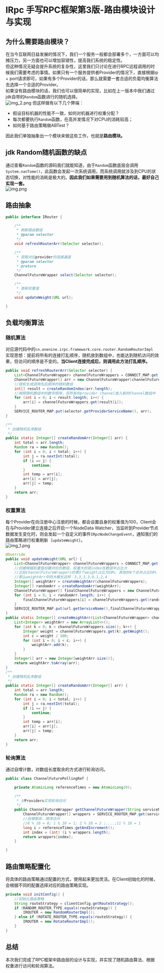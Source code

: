 # IRpc **手写RPC框架第3版-路由模块设计与实现**
<a name="jrlHz"></a>

## 为什么需要路由模块？

在当今互联网日益发展的情况下，我们一个服务一般都会部署多个，一方面可以均摊压力，另一方面也可以增加容错性，提高我们系统的稳定性。<br />但这种情况无疑会提升系统的复杂性，这里我们只讨论在进行RPC远程调用的时候我们需要考虑的事情。如果只有一个服务提供者Provider的情况下，直接根据ip + port请求即可，如果有多个Provider的话，那么就需要一套合适的负载均衡算法去选择一个合适的Provider。<br />如果没有路由模块的话，我们也可以很简单的实现，比如在上一版本中我们通过jdk自带的`Random`函数进行的随机选择。<br />
![img_2.png](img_2.png)
但这样做有以下几个弊端：

- 假设目标机器的性能不一致，如何对机器进行权重分配？
- 每次都要执行`Random`函数，在高并发情况下对CPU的消耗较高；
- 如何基于路由策略做ABTest？

因此我们单独抽象出一个模块来做这些工作，也就是**路由模块。**
<a name="VJ74b"></a>

## jdk Random随机函数的缺点

通过查看`Random`函数的源码我们就能知道，由于`Random`函数底层会调用`System.nanTome()`，此函数会发起一次系统调用，而系统调用就涉及到CPU的状态切换，对性能的消耗是极大的。**因此我们如果需要用到随机算法的话，最好自己实现一套。**<br />
![img.png](img.png)
<a name="r26ls"></a>

## 路由抽象

```java
public interface IRouter {

    /**
     * 刷新路由数组
     * @param selector
     */
    void refreshRouterArr(Selector selector);

    /**
     * 获取对应provider的连接通道
     * @param selector
     * @return
     */
    ChannelFutureWrapper select(Selector selector);

    /**
     * 更新权重值
     */
    void updateWeight(URL url);

}
```

<a name="G83jW"></a>

## 负载均衡算法

<a name="aB594"></a>

### 随机算法

对应源代码中的`cn.onenine.irpc.framework.core.router.RandomRouterImpl`<br />实现思想：提前将所有的连接打乱顺序，随机放到数组中，也能达到随机访问的效果，但访问的顺序是不变的。**当Client连接完成后，则调用此方法打乱顺序。**

```java
public void refreshRouterArr(Selector selector) {
    List<ChannelFutureWrapper> channelFutureWrappers = CONNECT_MAP.get(selector.getProviderServiceName());
    ChannelFutureWrapper[] arr = new ChannelFutureWrapper[channelFutureWrappers.size()];
    //提权生成调用先后顺序的随机数组
    int[] result = createRandomIndex(arr.length);
    //按照随机数组中的数字顺序，将所有的provider channel放入新的Channel数组中
    for (int i = 0; i < result.length; i++) {
        arr[i] = channelFutureWrappers.get(result[i]);
    }
    SERVICE_ROUTER_MAP.put(selector.getProviderServiceName(), arr);
}

/**
 * 创建随机乱序数组
 */
public static Integer[] createRandomArr(Integer[] arr) {
    int total = arr.length;
    Random ra = new Random();
    for (int i = 0; i < total; i++) {
        int j = ra.nextInt(total);
        if (i == j) {
            continue;
        }
        int temp = arr[i];
        arr[i] = arr[j];
        arr[j] = temp;
    }
    return arr;
}
```

<a name="cwZsc"></a>

### 权重算法

每个Provider在向注册中心注册的时候，都会设置自身的权重值为100，Client会在与Provider建立连接之后开启一个NodeData Watcher，当监听到Provider节点数据发生变化时，则会发起一个自定义的事件`IRpcNodeChangeEvent`，通知我们的路由策略进行权重刷新（`updateWeight`）。<br />
![img_1.png](img_1.png)

```java
@Override
public void updateWeight(URL url) {
    List<ChannelFutureWrapper> channelFutureWrappers = CONNECT_MAP.get(url.getServiceName());
    //创建根据权重值创建对应的数组，权重大的其index在数组中占比大
	//比如channelFutureWrappers的第3个weight占比为50%，其他的4个总共占比50%
	//那么weightArr中则大概长这样：3,3,3,3,0,1,2,4
    Integer[] weightArr = createWeightArr(channelFutureWrappers);
    Integer[] randomArr = createRandomArr(weightArr);
    ChannelFutureWrapper[] finalChannelFutureWrappers = new ChannelFutureWrapper[randomArr.length];
    for (int i = 0; i < randomArr.length; i++) {
        finalChannelFutureWrappers[i] = channelFutureWrappers.get(randomArr[i]);
    }
    SERVICE_ROUTER_MAP.put(url.getServiceName(),finalChannelFutureWrappers);
}
public static Integer[] createWeightArr(List<ChannelFutureWrapper> channelFutureWrappers) {
    List<Integer> weightArr = new ArrayList<>();
    for (int k = 0; k < channelFutureWrappers.size(); k++) {
        Integer weight = channelFutureWrappers.get(k).getWeight();
        int c = weight / 100;
        for (int i = 0; i < c; i++) {
            weightArr.add(k);
        }
    }
    Integer[] arr = new Integer[weightArr.size()];
    return weightArr.toArray(arr);
}
/**
 * 创建随机乱序数组
 */
public static Integer[] createRandomArr(Integer[] arr) {
    int total = arr.length;
    Random ra = new Random();
    for (int i = 0; i < total; i++) {
        int j = ra.nextInt(total);
        if (i == j) {
            continue;
        }
        int temp = arr[i];
        arr[i] = arr[j];
        arr[j] = temp;
    }
    return arr;
}
```

<a name="bxaQ1"></a>

### 轮询算法

通过自增计数，对数组长度取余的方式进行轮询访问。

```java
public class ChannelFuturePollingRef {

    private AtomicLong referenceTimes = new AtomicLong(0);

    /**
     * 对Providers实现轮询访问
     */
    public ChannelFutureWrapper getChannelFutureWrapper(String serviceName) {
        ChannelFutureWrapper[] wrappers = SERVICE_ROUTER_MAP.get(serviceName);
        //自增取余，顺序访问
        //0 % 10 = 0; 1 % 10 = 1; 2 % 10 = 2 ;....;11 % 10 = 1
        long i = referenceTimes.getAndIncrement();
        int index = (int) (i % wrappers.length);
        return wrappers[index];
    }

}
```

<a name="iJfuF"></a>

## 路由策略配置化

将具体的路由策略通过配置的方式，使用起来更加灵活。在Client初始化的时候，会根据不同的配置选择对应的路由策略实现。

```java
private void initConfig() {
    //初始化路由策略
    String routeStrategy = clientConfig.getRouteStrategy();
    if (RANDOM_ROUTER_TYPE.equals(routeStrategy)) {
        IROUTER = new RandomRouterImpl();
    } else if (ROTATE_ROUTER_TYPE.equals(routeStrategy)) {
        IROUTER = new RotateRouterImpl();
    }
}
```

<a name="w8AcS"></a>

## 总结

本次我们完成了RPC框架中路由层的设计与实现，并实现了随机路由算法、根据权重进行访问和轮询算法。